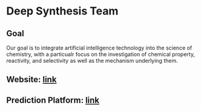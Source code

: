 # Deep Synthesis Team
## Goal
Our goal is to integrate artificial intelligence technology into the science of chemistry, with a particualr focus on the investigation of chemical property, reactivity, and selectivity as well as the mechanism underlying them.
## Website: [link](www.luoszgroup.com:8080)
## Prediction Platform: [link](www.luoszgroup.com)
